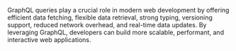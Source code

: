 GraphQL queries play a crucial role in modern web development by offering efficient data fetching, flexible data retrieval, strong typing, versioning support, reduced network overhead, and real-time data updates. By leveraging GraphQL, developers can build more scalable, performant, and interactive web applications.
